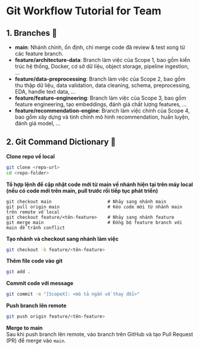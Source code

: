 # Git Workflow Tutorial for Team

## 1. Branches 🌿
- **main**: Nhánh chính, ổn định, chỉ merge code đã review & test xong từ các feature branch.
- **feature/architecture-data**: Branch làm việc của Scope 1, bao gồm kiến trúc hệ thống, Docker, cơ sở dữ liệu, object storage, pipeline ingestion, ...
- **feature/data-preprocessing**: Branch làm việc của Scope 2, bao gồm thu thập dữ liệu, data validation, data cleaning, schema, preprocessing, EDA, handle text data, ...
- **feature/feature-engineering**: Branch làm việc của Scope 3, bao gồm feature engineering, tạo embeddings, đánh giá chất lượng features, ...
- **feature/recommendation-engine**: Branch làm việc chính của Scope 4, bao gồm xây dựng và tinh chỉnh mô hình recommendation, huấn luyện, đánh giá model, ...

## 2. Git Command Dictionary 📖
**Clone repo về local**  

```bash
git clone <repo-url>
cd <repo-folder>
```

**Tổ hợp lệnh để cập nhật code mới từ main về nhánh hiện tại trên máy local (nếu có code mới trên main, pull trước rồi tiếp tục phát triển)**
```
git checkout main                     # Nhảy sang nhánh main
git pull origin main                  # Kéo code mới từ nhánh main trên remote về local
git checkout feature/<tên-feature>    # Nhảy sang nhánh feature
git merge main                        # Đồng bộ feature branch với main để tránh conflict
```

**Tạo nhánh và checkout sang nhánh làm việc**
```bash
git checkout -b feature/<tên-feature>
```

**Thêm file code vào git**
```bash
git add .
```

**Commit code với message**
```bash
git commit -m "[ScopeX]: <mô tả ngắn về thay đổi>"
```

**Push branch lên remote**
```bash
git push origin feature/<tên-feature>
```

**Merge to main**  
Sau khi push branch lên remote, vào branch trên GitHub và tạo Pull Request (PR) để merge vào `main`.  
